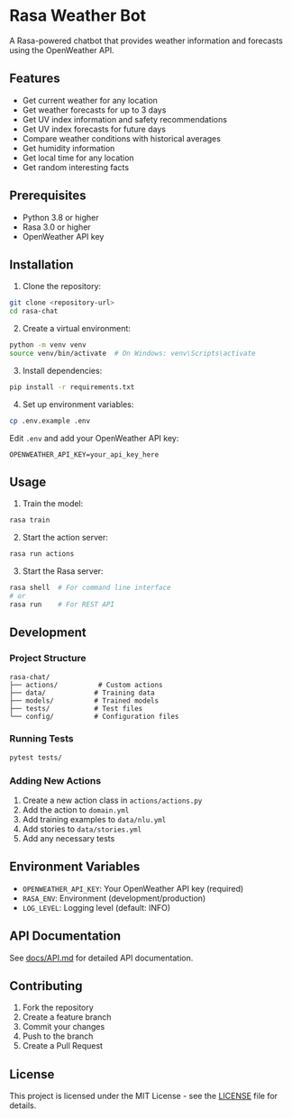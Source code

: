 # Rasa Weather Bot

A Rasa-powered chatbot that provides weather information and forecasts using the OpenWeather API.

## Features

- Get current weather for any location
- Get weather forecasts for up to 3 days
- Get UV index information and safety recommendations
- Get UV index forecasts for future days
- Compare weather conditions with historical averages
- Get humidity information
- Get local time for any location
- Get random interesting facts

## Prerequisites

- Python 3.8 or higher
- Rasa 3.0 or higher
- OpenWeather API key

## Installation

1. Clone the repository:
```bash
git clone <repository-url>
cd rasa-chat
```

2. Create a virtual environment:
```bash
python -m venv venv
source venv/bin/activate  # On Windows: venv\Scripts\activate
```

3. Install dependencies:
```bash
pip install -r requirements.txt
```

4. Set up environment variables:
```bash
cp .env.example .env
```
Edit `.env` and add your OpenWeather API key:
```
OPENWEATHER_API_KEY=your_api_key_here
```

## Usage

1. Train the model:
```bash
rasa train
```

2. Start the action server:
```bash
rasa run actions
```

3. Start the Rasa server:
```bash
rasa shell  # For command line interface
# or
rasa run    # For REST API
```

## Development

### Project Structure

```
rasa-chat/
├── actions/          # Custom actions
├── data/            # Training data
├── models/          # Trained models
├── tests/           # Test files
└── config/          # Configuration files
```

### Running Tests

```bash
pytest tests/
```

### Adding New Actions

1. Create a new action class in `actions/actions.py`
2. Add the action to `domain.yml`
3. Add training examples to `data/nlu.yml`
4. Add stories to `data/stories.yml`
5. Add any necessary tests

## Environment Variables

- `OPENWEATHER_API_KEY`: Your OpenWeather API key (required)
- `RASA_ENV`: Environment (development/production)
- `LOG_LEVEL`: Logging level (default: INFO)

## API Documentation

See [docs/API.md](docs/API.md) for detailed API documentation.

## Contributing

1. Fork the repository
2. Create a feature branch
3. Commit your changes
4. Push to the branch
5. Create a Pull Request

## License

This project is licensed under the MIT License - see the [LICENSE](LICENSE) file for details.